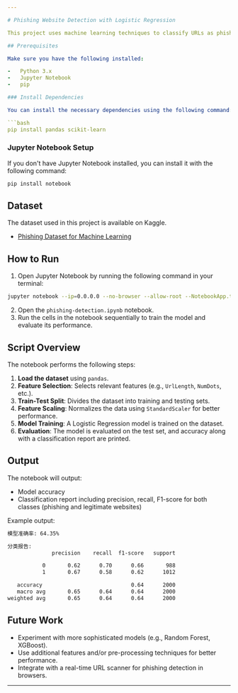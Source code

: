 ```yaml
---

# Phishing Website Detection with Logistic Regression

This project uses machine learning techniques to classify URLs as phishing or legitimate websites. The model is trained using features derived from URLs, such as length, number of dots, and the presence of certain characters. The goal is to identify phishing websites based on these features.

## Prerequisites

Make sure you have the following installed:

-   Python 3.x
-   Jupyter Notebook
-   pip

### Install Dependencies

You can install the necessary dependencies using the following command:

```bash
pip install pandas scikit-learn
```

### Jupyter Notebook Setup

If you don't have Jupyter Notebook installed, you can install it with the following command:

```bash
pip install notebook
```


## Dataset

The dataset used in this project is available on Kaggle. 

-   [Phishing Dataset for Machine Learning](https://www.kaggle.com/datasets/shashwatwork/phishing-dataset-for-machine-learning)


## How to Run

1. Open Jupyter Notebook by running the following command in your terminal:

```bash
jupyter notebook --ip=0.0.0.0 --no-browser --allow-root --NotebookApp.token=''
```

2. Open the `phishing-detection.ipynb` notebook.
3. Run the cells in the notebook sequentially to train the model and evaluate its performance.

## Script Overview

The notebook performs the following steps:

1. **Load the dataset** using `pandas`.
2. **Feature Selection**: Selects relevant features (e.g., `UrlLength`, `NumDots`, etc.).
3. **Train-Test Split**: Divides the dataset into training and testing sets.
4. **Feature Scaling**: Normalizes the data using `StandardScaler` for better performance.
5. **Model Training**: A Logistic Regression model is trained on the dataset.
6. **Evaluation**: The model is evaluated on the test set, and accuracy along with a classification report are printed.

## Output

The notebook will output:

-   Model accuracy
-   Classification report including precision, recall, F1-score for both classes (phishing and legitimate websites)

Example output:

```bash
模型准确率: 64.35%

分类报告:
              precision    recall  f1-score   support

           0       0.62      0.70      0.66       988
           1       0.67      0.58      0.62      1012

   accuracy                            0.64      2000
   macro avg       0.65      0.64      0.64      2000
weighted avg       0.65      0.64      0.64      2000
```

## Future Work

-   Experiment with more sophisticated models (e.g., Random Forest, XGBoost).
-   Use additional features and/or pre-processing techniques for better performance.
-   Integrate with a real-time URL scanner for phishing detection in browsers.

---
```

